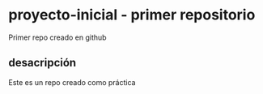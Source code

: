 # proyecto-inicial - primer repositorio
Primer repo creado en github

## desacripción
Este es un repo creado como práctica
